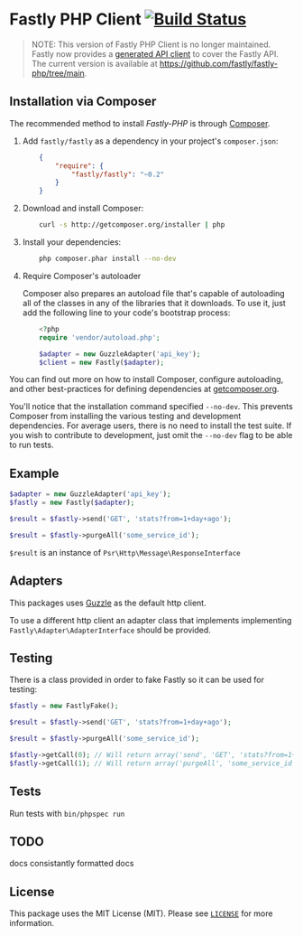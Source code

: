 Fastly PHP Client [![Build Status](https://travis-ci.org/fastly/fastly-php.svg?branch=master)](https://travis-ci.org/fastly/fastly-php)
====

> NOTE: This version of Fastly PHP Client is no longer maintained.
> Fastly now provides a [generated API client](https://dev.to/fastly/better-fastly-api-clients-with-openapi-generator-3lno) to cover the Fastly API.
> The current version is available at https://github.com/fastly/fastly-php/tree/main. 

Installation via Composer
-------------------------
The recommended method to install _Fastly-PHP_ is through [Composer](http://getcomposer.org).

1. Add ``fastly/fastly`` as a dependency in your project's ``composer.json``:

    ```json
        {
            "require": {
                "fastly/fastly": "~0.2"
            }
        }
    ```

2. Download and install Composer:

    ```bash
        curl -s http://getcomposer.org/installer | php
    ```

3. Install your dependencies:

    ```bash
        php composer.phar install --no-dev
    ```

4. Require Composer's autoloader

    Composer also prepares an autoload file that's capable of autoloading all of the classes in any of the libraries that it downloads. To use it, just add the following line to your code's bootstrap process:

    ```php
        <?php
        require 'vendor/autoload.php';

        $adapter = new GuzzleAdapter('api_key');
        $client = new Fastly($adapter);
    ```
You can find out more on how to install Composer, configure autoloading, and other best-practices for defining dependencies at [getcomposer.org](http://getcomposer.org).

You'll notice that the installation command specified `--no-dev`.  This prevents Composer from installing the various testing and development dependencies.  For average users, there is no need to install the test suite. If you wish to contribute to development, just omit the `--no-dev` flag to be able to run tests.

Example
---

```php
$adapter = new GuzzleAdapter('api_key');
$fastly = new Fastly($adapter);

$result = $fastly->send('GET', 'stats?from=1+day+ago');

$result = $fastly->purgeAll('some_service_id');

```
``$result`` is an instance of ``Psr\Http\Message\ResponseInterface``

Adapters
---
This packages uses [Guzzle](https://github.com/guzzle/guzzle) as the default http client.

To use a different http client an adapter class that implements implementing ``Fastly\Adapter\AdapterInterface`` should be provided.

Testing
---
There is a class provided in order to fake Fastly so it can be used for testing:
```php
$fastly = new FastlyFake();

$result = $fastly->send('GET', 'stats?from=1+day+ago');

$result = $fastly->purgeAll('some_service_id');

$fastly->getCall(0); // Will return array('send', 'GET', 'stats?from=1+day+ago', array())
$fastly->getCall(1); // Will return array('purgeAll', 'some_service_id', array());

```

Tests
---
Run tests with ``bin/phpspec run``

TODO
-----
docs
consistantly formatted docs

License
-----

This package uses the MIT License (MIT). Please see [`LICENSE`](LICENSE) for more information.
